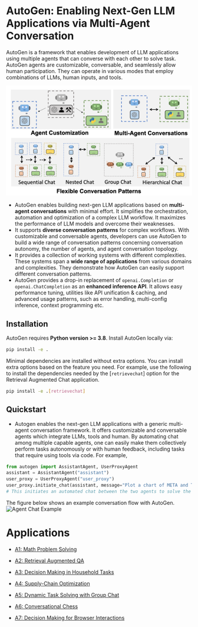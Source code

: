 # AutoGen: Enabling Next-Gen LLM Applications via Multi-Agent Conversation

AutoGen is a framework that enables development of LLM applications using multiple agents that can converse with each other to solve task. AutoGen agents are customizable, conversable, and seamlessly allow human participation. They can operate in various modes that employ combinations of LLMs, human inputs, and tools.

![AutoGen Overview](./img/autogen_agentchat.png)

* AutoGen enables building next-gen LLM applications based on **multi-agent conversations** with minimal effort. It simplifies the orchestration, automation and optimization of a complex LLM workflow. It maximizes the performance of LLM models and overcome their weaknesses.
* It supports **diverse conversation patterns** for complex workflows. With customizable and conversable agents, developers can use AutoGen to build a wide range of conversation patterns concerning conversation autonomy,
the number of agents, and agent conversation topology.
* It provides a collection of working systems with different complexities. These systems span a **wide range of applications** from various domains and complexities. They demonstrate how AutoGen can easily support different conversation patterns.
* AutoGen provides a drop-in replacement of `openai.Completion` or `openai.ChatCompletion` as an **enhanced inference API**. It allows easy performance tuning, utilities like API unification & caching, and advanced usage patterns, such as error handling, multi-config inference, context programming etc.


## Installation

AutoGen requires **Python version >= 3.8**. Install AutoGen locally via:

```bash
pip install -e .
```

Minimal dependencies are installed without extra options. You can install extra options based on the feature you need.
For example, use the following to install the dependencies needed by the [`retrievechat`] option for the Retrieval Augmented Chat application.
```bash
pip install -e .[retrievechat]
```


## Quickstart

* Autogen enables the next-gen LLM applications with a generic multi-agent conversation framework. It offers customizable and conversable agents which integrate LLMs, tools and human.
By automating chat among multiple capable agents, one can easily make them collectively perform tasks autonomously or with human feedback, including tasks that require using tools via code. For example,
```python
from autogen import AssistantAgent, UserProxyAgent
assistant = AssistantAgent("assistant")
user_proxy = UserProxyAgent("user_proxy")
user_proxy.initiate_chat(assistant, message="Plot a chart of META and TESLA stock price change YTD.")
# This initiates an automated chat between the two agents to solve the task
```

The figure below shows an example conversation flow with AutoGen.
![Agent Chat Example](./img/chat_example.png)

# Applications

- [A1: Math Problem Solving](./application/A1-math/README.md)

- [A2: Retrieval Augmented QA](./application/A2-retrieval-augmented-chat/README.md)

- [A3: Decision Making in Household Tasks](./application/A3-decision-making-ALFWorld/README.md)

- [A4: Supply-Chain Optimization](./application/A4-supply-chain-optimization/README.md)

- [A5: Dynamic Task Solving with Group Chat](./application/A5-dynamic-task-solving/README.md)

- [A6: Conversational Chess](./application/A6-conversational-chess/README.md)

- [A7: Decision Making for Browser Interactions](./application/A7-decision-making-MiniWob++/README.md)
